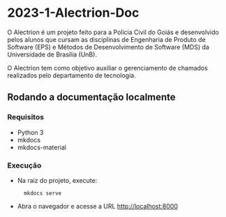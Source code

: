 # 2023-1-Alectrion-Doc

O Alectrion é um projeto feito para a Polícia Civil do Goiás e desenvolvido pelos alunos que cursam as disciplinas de Engenharia de Produto de Software (EPS) e Métodos de Desenvolvimento de Software (MDS) da Universidade de Brasília (UnB).

O Alectrion tem como objetivo auxiliar o gerenciamento de chamados realizados pelo departamento de tecnologia.

## Rodando a documentação localmente

### Requisitos

- Python 3
- mkdocs
- mkdocs-material

### Execução

- Na raiz do projeto, execute:

        mkdocs serve

- Abra o navegador e acesse a URL <a href="http://localhost:8000"> http://localhost:8000 </a>
